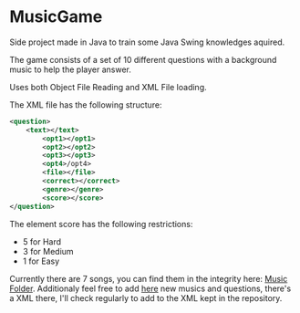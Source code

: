 # MusicGame
Side project made in Java to train some Java Swing knowledges aquired.

The game consists of a set of 10 different questions with a background music to help the player answer.

Uses both Object File Reading and XML File loading.

The XML file has the following structure:

```xml
<question>
    <text></text>
		<opt1></opt1>
		<opt2></opt2>
		<opt3></opt3>
		<opt4>/opt4>
		<file></file>
		<correct></correct>
		<genre></genre>		
		<score></score>
</question>
```
The element score has the following restrictions:
* 5 for Hard
* 3 for Medium
* 1 for Easy

Currently there are 7 songs, you can find them in the integrity here: [Music Folder](https://drive.google.com/folderview?id=0B7jXRoARU1FzfjJPMXJZQjhHQTM4dmNDZnAtOUVjV3dRRG5ZVlEzYnRDSjBIVVQ0RFVGSTg&usp=sharing "Music Game Data"). Additionaly feel free to add [here](https://drive.google.com/folderview?id=0B7jXRoARU1FzflhTVUc4VzV1c0lqTjJDTFk3M3Z2VzJjUjd4MHhqQVdXdjJBXzVZWWxBa2c&usp=sharing "Music Game Data") new musics and questions, there's a XML there, I'll check regularly to add to the XML kept in the repository.




